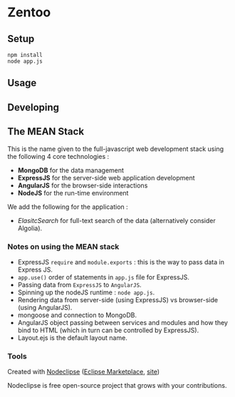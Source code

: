 # Zentoo

## Setup

```
npm install
node app.js
```

## Usage


## Developing


## The MEAN Stack

This is the name given to the full-javascript web development stack using the following 4 core technologies :

 - **MongoDB** for the data management
 - **ExpressJS** for the server-side web application development
 - **AngularJS** for the browser-side interactions
 - **NodeJS** for the run-time environment
 
We add the following for the application :

 - *ElasitcSearch* for full-text search of the data (alternatively consider Algolia).

### Notes on using the MEAN stack

 - ExpressJS `require` and `module.exports` : this is the way to pass data in Express JS.
 - `app.use()` order of statements in `app.js` file for ExpressJS.
 - Passing data from `ExpressJS` to `AngularJS`.
 - Spinning up the nodeJS runtime : `node app.js`.
 - Rendering data from server-side (using ExpressJS) vs browser-side (using AngularJS).
 - mongoose and connection to MongoDB.
 - AngularJS object passing between services and modules and how they bind to HTML (which in turn can be controlled by ExpressJS).
 - Layout.ejs is the default layout name.

### Tools

Created with [Nodeclipse](https://github.com/Nodeclipse/nodeclipse-1)
 ([Eclipse Marketplace](http://marketplace.eclipse.org/content/nodeclipse), [site](http://www.nodeclipse.org))   

Nodeclipse is free open-source project that grows with your contributions.
